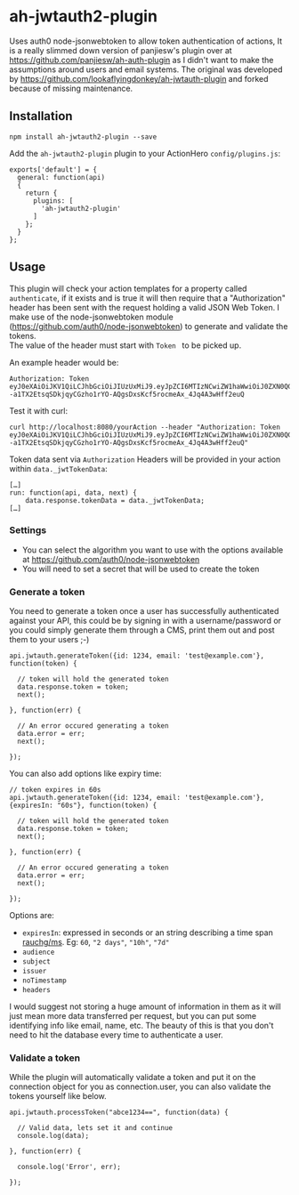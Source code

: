 # ah-jwtauth2-plugin

Uses auth0 node-jsonwebtoken to allow token authentication of actions, It is a really slimmed down version of panjiesw's plugin over at https://github.com/panjiesw/ah-auth-plugin as I didn't want to make the assumptions around users and email systems. 
The original was developed by https://github.com/lookaflyingdonkey/ah-jwtauth-plugin and forked because of missing maintenance.

## Installation
`npm install ah-jwtauth2-plugin --save`

Add the `ah-jwtauth2-plugin` plugin to your ActionHero `config/plugins.js`:

    exports['default'] = {
      general: function(api)
      {
        return {
          plugins: [
            'ah-jwtauth2-plugin'
          ]
        };
      }
    };

## Usage
This plugin will check your action templates for a property called `authenticate`, if it exists and is true it will then require that a "Authorization" header has been sent with the request holding a valid JSON Web Token. I make use of the node-jsonwebtoken module (https://github.com/auth0/node-jsonwebtoken) to generate and validate the tokens.  
The value of the header must start with `Token ` to be picked up.

An example header would be:

    Authorization: Token eyJ0eXAiOiJKV1QiLCJhbGciOiJIUzUxMiJ9.eyJpZCI6MTIzNCwiZW1haWwiOiJ0ZXN0QGV4YW1wbGUuY29tIiwiaWF0IjoxNDQ1Mjc2NDYyfQ.vB5yV2PGOj1oVIsqDDU7uWlkrf--a1TX2EtsqSDkjqyCGzho1rYO-AQgsDxsKcf5rocmeAx_4Jq4A3wHff2euQ

Test it with curl:

    curl http://localhost:8080/yourAction --header "Authorization: Token eyJ0eXAiOiJKV1QiLCJhbGciOiJIUzUxMiJ9.eyJpZCI6MTIzNCwiZW1haWwiOiJ0ZXN0QGV4YW1wbGUuY29tIiwiaWF0IjoxNDQ1Mjc2NDYyfQ.vB5yV2PGOj1oVIsqDDU7uWlkrf--a1TX2EtsqSDkjqyCGzho1rYO-AQgsDxsKcf5rocmeAx_4Jq4A3wHff2euQ"

Token data sent via `Authorization` Headers will be provided in your action within `data._jwtTokenData`:

    […]
    run: function(api, data, next) {
        data.response.tokenData = data._jwtTokenData;
    […]

### Settings
* You can select the algorithm you want to use with the options available at https://github.com/auth0/node-jsonwebtoken
* You will need to set a secret that will be used to create the token

### Generate a token
You need to generate a token once a user has successfully authenticated against your API, this could be by signing in with a username/password or you could simply generate them through a CMS, print them out and post them to your users ;-)
 
    api.jwtauth.generateToken({id: 1234, email: 'test@example.com'}, function(token) {

      // token will hold the generated token
      data.response.token = token;
      next();

    }, function(err) {

      // An error occured generating a token
      data.error = err;
      next();

    });

You can also add options like expiry time:

    // token expires in 60s
    api.jwtauth.generateToken({id: 1234, email: 'test@example.com'}, {expiresIn: "60s"}, function(token) {

      // token will hold the generated token
      data.response.token = token;
      next();

    }, function(err) {

      // An error occured generating a token
      data.error = err;
      next();

    });

Options are:

* `expiresIn`: expressed in seconds or an string describing a time span [rauchg/ms](https://github.com/rauchg/ms.js). Eg: `60`, `"2 days"`, `"10h"`, `"7d"`
* `audience`
* `subject`
* `issuer`
* `noTimestamp`
* `headers`


I would suggest not storing a huge amount of information in them as it will just mean more data transferred per request, but you can put some identifying info like email, name, etc. The beauty of this is that you don't need to hit the database every time to authenticate a user.
        
### Validate a token
While the plugin will automatically validate a token and put it on the connection object for you as connection.user, you can also validate the tokens yourself like below.

    api.jwtauth.processToken("abce1234==", function(data) {

      // Valid data, lets set it and continue
      console.log(data);

    }, function(err) {

      console.log('Error', err);

    });